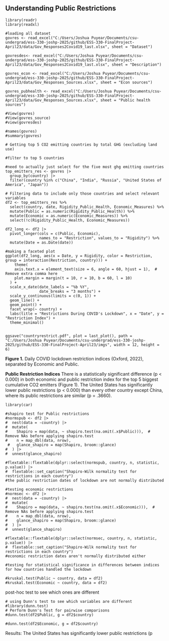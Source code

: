 ## Understanding Public Restrictions

```{r, echo = FALSE}
library(readr)
library(readxl)
```


```{r, echo = FALSE}
#loading all dataset
govres <- read_excel("C:/Users/Joshua Puyear/Documents/csu-undergrad/ess-330-joshp-2025/github/ESS-330-FinalProject-April23/data/Gov_Responses2Covid19_last.xlsx", sheet = "Dataset")

govresdes<- read_excel("C:/Users/Joshua Puyear/Documents/csu-undergrad/ess-330-joshp-2025/github/ESS-330-FinalProject-April23/data/Gov_Responses2Covid19_last.xlsx", sheet = "Description")

govres_econ <- read_excel("C:/Users/Joshua Puyear/Documents/csu-undergrad/ess-330-joshp-2025/github/ESS-330-FinalProject-April23/data/Gov_Responses_Sources.xlsx", sheet = "Econ sources")

govres_pubhealth <- read_excel("C:/Users/Joshua Puyear/Documents/csu-undergrad/ess-330-joshp-2025/github/ESS-330-FinalProject-April23/data/Gov_Responses_Sources.xlsx", sheet = "Public health sources")

#View(govres)
#View(govres_source)
#view(govresdes)

```

```{r, echo = FALSE}
#names(govres)
#summary(govres)
```


```{r, echo = TRUE}
# Getting top 5 CO2 emitting countries by total GHG (excluding land use)

#filter to top 5 countries

#need to actually just select for the five most ghg emitting countries
top_emitters_res <- govres |>
  group_by(country) |>
  filter(country %in% c("China", "India", "Russia", "United States of America", "Japan"))

# Filtering data to include only those countries and select relevant variables
df2 <- top_emitters_res %>% 
  select(country, date, Rigidity_Public_Health, Economic_Measures) %>% 
  mutate(Public = as.numeric(Rigidity_Public_Health)) %>% 
  mutate(Economic = as.numeric(Economic_Measures)) %>% 
  select(!c(Rigidity_Public_Health, Economic_Measures))
```

```{r, echo = TRUE}
df2_long <- df2 |>
  pivot_longer(cols = c(Public, Economic),
               names_to = "Restriction", values_to = "Rigidity") %>% 
  mutate(Date = as.Date(date))

#making a faceted plot
ggplot(df2_long, aes(x = Date, y = Rigidity, color = Restriction, group = interaction(Restriction, country))) +
    theme(
    axis.text.x = element_text(size = 6, angle = 60, hjust = 1),  # Remove extra comma here
    plot.margin = margin(t = 10, r = 10, b = 60, l = 10)
  ) +
  scale_x_date(date_labels = "%b %Y", 
               date_breaks = "3 months") +
  scale_y_continuous(limits = c(0, 1)) +
  geom_line() +
  geom_point() +
  facet_wrap(~ country) +
  labs(title = "Restrictions During COVID's Lockdown", x = "Date", y = "Restriction Index") +
  theme_minimal()


ggsave("countryrestrict.pdf", plot = last_plot(), path = "C:/Users/Joshua Puyear/Documents/csu-undergrad/ess-330-joshp-2025/github/ESS-330-FinalProject-April23/imgs", width = 12, height = 6)
```
**Figure 1.** Daily COVID lockdown restriction indices (Oxford, 2022), separated by Economic and Public.

**Public Restriction Indices**
There is a statistically significant difference (p < 0.000) in both economic and public restriction index for the top 5 biggest cumulative CO2 emitters (Figure 1). The United States has significantly lower public restrictions (p < 0.000) than every other country except China, where its public restrictions are similar (p = .3660).


```{r, echo = FALSE}
library(car)

#shapiro test for Public restrictions
#normspub <- df2 |> 
#  nest(data = -country) |>
#  mutate(
#    Shapiro = map(data, ~ shapiro.test(na.omit(.x$Public))),  # Remove NAs before applying shapiro.test
#    n = map_dbl(data, nrow),
 #   glance_shapiro = map(Shapiro, broom::glance)
#  ) |>
#  unnest(glance_shapiro)

#flextable::flextable(dplyr::select(normspub, country, n, statistic, p.value)) |>
#  flextable::set_caption("Shapiro-Wilk normality test for restrictions in each country")
#the public restriction dates of lockdown are not normally distributed

#testing economic restrictions
#normsec <- df2 |> 
#  nest(data = -country) |>
#  mutate(
#    Shapiro = map(data, ~ shapiro.test(na.omit(.x$Economic))),  # Remove NAs before applying shapiro.test
#    n = map_dbl(data, nrow),
#    glance_shapiro = map(Shapiro, broom::glance)
#  ) |>
#  unnest(glance_shapiro)

#flextable::flextable(dplyr::select(normsec, country, n, statistic, p.value)) |>
#  flextable::set_caption("Shapiro-Wilk normality test for restrictions in each country")
#economic restriction dates aren't normally distributed either
```



```{r, echo = FALSE}
#testing for statistical significance in differences between indices for how countries handled the lockdown

#kruskal.test(Public ~ country, data = df2)
#kruskal.test(Economic ~ country, data = df2)
```

post-hoc test to see which ones are different

```{r, echo = FALSE}
# using Dunn's test to see which variables are different
#library(dunn.test)
# Perform Dunn's Test for pairwise comparisons
#dunn.test(df2$Public, g = df2$country)

#dunn.test(df2$Economic, g = df2$country)
```
Results:
The United States has significantly lower public restrictions (p 
